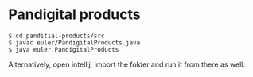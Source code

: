 # Pandigital products

```
$ cd panditial-products/src
$ javac euler/PandigitalProducts.java
$ java euler.PandigitalProducts
```

Alternatively, open intellij, import the folder and run it from there as well.
